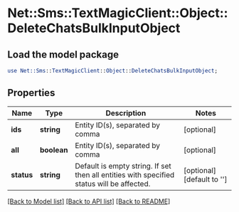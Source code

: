 # Net::Sms::TextMagicClient::Object::DeleteChatsBulkInputObject

## Load the model package
```perl
use Net::Sms::TextMagicClient::Object::DeleteChatsBulkInputObject;
```

## Properties
Name | Type | Description | Notes
------------ | ------------- | ------------- | -------------
**ids** | **string** | Entity ID(s), separated by comma | [optional] 
**all** | **boolean** | Entity ID(s), separated by comma | [optional] 
**status** | **string** | Default is empty string. If set then all entities with specified status will be affected. | [optional] [default to &#39;&#39;]

[[Back to Model list]](../README.md#documentation-for-models) [[Back to API list]](../README.md#documentation-for-api-endpoints) [[Back to README]](../README.md)


